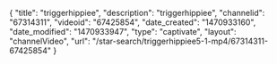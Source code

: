 {
    "title": "triggerhippiee",
    "description": "triggerhippiee",
    "channelid": "67314311",
    "videoid": "67425854",
    "date_created": "1470933160",
    "date_modified": "1470933947",
    "type": "captivate",
    "layout": "channelVideo",
    "url": "\/star-search\/triggerhippiee5-1-mp4\/67314311-67425854"
}